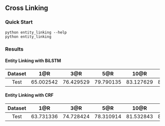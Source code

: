 ## Cross Linking

### Quick Start

```
python entity_linking --help
python entity_linking
```

### Results

#### Entity Linking with BiLSTM

| Dataset | 1@R | 3@R | 5@R | 10@R | 20@R | 50@R | 100@R |
|:-------:|:---:|:---:|:---:|:----:|:----:|:----:|:-----:|
|  Test   |65.002542|76.429529|79.790135|83.127629|85.753247|88.383488|90.315721|


#### Entity Linking with CRF

| Dataset | 1@R | 3@R | 5@R | 10@R | 20@R | 50@R | 100@R |
|:-------:|:---:|:---:|:---:|:----:|:----:|:----:|:-----:|
|  Test   |63.731336|74.728424|78.310914|81.532843|83.996672|86.742477|88.781029|


